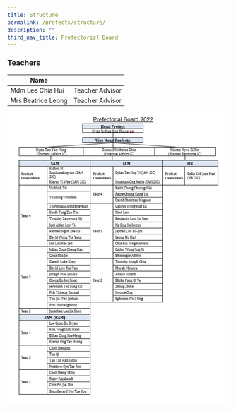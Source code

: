 ```yaml
---
title: Structure
permalink: /prefects/structure/
description: ""
third_nav_title: Prefectorial Board
---
```

### Teachers

<table>
<thead>
  <tr>
    <th>Name</th>
    <th></th>
  </tr>
</thead>
<tbody>
  
  <tr>
    <td>Mdm Lee Chia Hui</td>
    <td>Teacher Advisor</td>
  </tr>
  <tr>
    <td>Mrs Beatrice Leong</td>
    <td>Teacher Advisor</td>
  </tr>
</tbody>
</table>

![](/images/PB-structure.jpg)